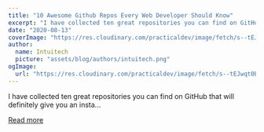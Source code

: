 ```yaml
---
title: "10 Awesome Github Repos Every Web Developer Should Know"
excerpt: "I have collected ten great repositories you can find on GitHub that will definitely give you an insta..."
date: "2020-08-13"
coverImage: "https://res.cloudinary.com/practicaldev/image/fetch/s--tEJwqt0B--/c_imagga_scale,f_auto,fl_progressive,h_420,q_auto,w_1000/https://dev-to-uploads.s3.amazonaws.com/i/q69722y7gtmkted6x00b.jpg"
author:
  name: Intuitech
  picture: "assets/blog/authors/intuitech.png"
ogImage:
  url: "https://res.cloudinary.com/practicaldev/image/fetch/s--tEJwqt0B--/c_imagga_scale,f_auto,fl_progressive,h_420,q_auto,w_1000/https://dev-to-uploads.s3.amazonaws.com/i/q69722y7gtmkted6x00b.jpg"
---
```


I have collected ten great repositories you can find on GitHub that will definitely give you an insta...

[Read more](https://dev.to/simonholdorf/10-awesome-github-repos-every-web-developer-should-know-27oa)
